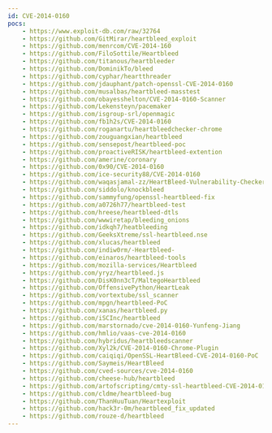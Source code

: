 ```yaml
---
id: CVE-2014-0160
pocs:
    - https://www.exploit-db.com/raw/32764
    - https://github.com/GitMirar/heartbleed_exploit
    - https://github.com/menrcom/CVE-2014-160
    - https://github.com/FiloSottile/Heartbleed
    - https://github.com/titanous/heartbleeder
    - https://github.com/DominikTo/bleed
    - https://github.com/cyphar/heartthreader
    - https://github.com/jdauphant/patch-openssl-CVE-2014-0160
    - https://github.com/musalbas/heartbleed-masstest
    - https://github.com/obayesshelton/CVE-2014-0160-Scanner
    - https://github.com/Lekensteyn/pacemaker
    - https://github.com/isgroup-srl/openmagic
    - https://github.com/fb1h2s/CVE-2014-0160
    - https://github.com/roganartu/heartbleedchecker-chrome
    - https://github.com/zouguangxian/heartbleed
    - https://github.com/sensepost/heartbleed-poc
    - https://github.com/proactiveRISK/heartbleed-extention
    - https://github.com/amerine/coronary
    - https://github.com/0x90/CVE-2014-0160
    - https://github.com/ice-security88/CVE-2014-0160
    - https://github.com/waqasjamal-zz/HeartBleed-Vulnerability-Checker
    - https://github.com/siddolo/knockbleed
    - https://github.com/sammyfung/openssl-heartbleed-fix
    - https://github.com/a0726h77/heartbleed-test
    - https://github.com/hreese/heartbleed-dtls
    - https://github.com/wwwiretap/bleeding_onions
    - https://github.com/idkqh7/heatbleeding
    - https://github.com/GeeksXtreme/ssl-heartbleed.nse
    - https://github.com/xlucas/heartbleed
    - https://github.com/indiw0rm/-Heartbleed-
    - https://github.com/einaros/heartbleed-tools
    - https://github.com/mozilla-services/Heartbleed
    - https://github.com/yryz/heartbleed.js
    - https://github.com/DisK0nn3cT/MaltegoHeartbleed
    - https://github.com/OffensivePython/HeartLeak
    - https://github.com/vortextube/ssl_scanner
    - https://github.com/mpgn/heartbleed-PoC
    - https://github.com/xanas/heartbleed.py
    - https://github.com/iSCInc/heartbleed
    - https://github.com/marstornado/cve-2014-0160-Yunfeng-Jiang
    - https://github.com/hmlio/vaas-cve-2014-0160
    - https://github.com/hybridus/heartbleedscanner
    - https://github.com/Xyl2k/CVE-2014-0160-Chrome-Plugin
    - https://github.com/caiqiqi/OpenSSL-HeartBleed-CVE-2014-0160-PoC
    - https://github.com/Saymeis/HeartBleed
    - https://github.com/cved-sources/cve-2014-0160
    - https://github.com/cheese-hub/heartbleed
    - https://github.com/artofscripting/cmty-ssl-heartbleed-CVE-2014-0160-HTTP-HTTPS
    - https://github.com/cldme/heartbleed-bug
    - https://github.com/ThanHuuTuan/Heartexploit
    - https://github.com/hack3r-0m/heartbleed_fix_updated
    - https://github.com/rouze-d/heartbleed
---
```


